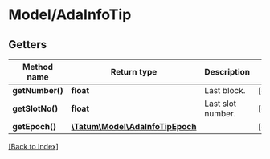# Model/AdaInfoTip

## Getters

Method name | Return type | Description | Notes
------------ | ------------- | ------------- | -------------
**getNumber()** | **float** | Last block. | [optional]
**getSlotNo()** | **float** | Last slot number. | [optional]
**getEpoch()** | [**\Tatum\Model\AdaInfoTipEpoch**](AdaInfoTipEpoch.md) |  | [optional]

[[Back to Index]](../index.md)
